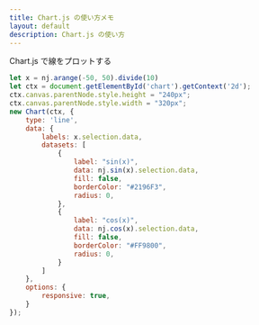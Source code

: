 ```yaml
---
title: Chart.js の使い方メモ
layout: default
description: Chart.js の使い方
---
```


Chart.js で線をプロットする

<script src="https://cdn.jsdelivr.net/npm/chart.js@2.9.4/dist/Chart.min.js"></script>
<div class="chart-container">
    <canvas id="chart" width=640 height=480></canvas>
</div>

<script src="https://cdn.jsdelivr.net/gh/nicolaspanel/numjs@0.15.1/dist/numjs.min.js"></script>

<script>
let x = nj.arange(-50, 50).divide(10)
let ctx = document.getElementById('chart').getContext('2d');
ctx.canvas.parentNode.style.height = "240px";
ctx.canvas.parentNode.style.width = "320px";
new Chart(ctx, {
    type: 'line',
    data: {
        labels: x.selection.data,
        datasets: [
            {
                label: "sin(x)",
                data: nj.sin(x).selection.data,
                fill: false,
                borderColor: "#2196F3",
                radius: 0,
            },
            {
                label: "cos(x)",
                data: nj.cos(x).selection.data,
                fill: false,
                borderColor: "#FF9800",
                radius: 0,
            }
        ]
    },
    options: {
        responsive: true,
    }
});
</script>

```javascript
let x = nj.arange(-50, 50).divide(10)
let ctx = document.getElementById('chart').getContext('2d');
ctx.canvas.parentNode.style.height = "240px";
ctx.canvas.parentNode.style.width = "320px";
new Chart(ctx, {
    type: 'line',
    data: {
        labels: x.selection.data,
        datasets: [
            {
                label: "sin(x)",
                data: nj.sin(x).selection.data,
                fill: false,
                borderColor: "#2196F3",
                radius: 0,
            },
            {
                label: "cos(x)",
                data: nj.cos(x).selection.data,
                fill: false,
                borderColor: "#FF9800",
                radius: 0,
            }
        ]
    },
    options: {
        responsive: true,
    }
});
```
